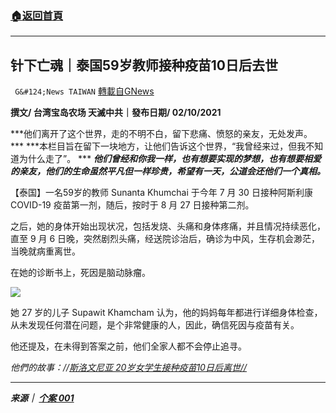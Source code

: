 ###  [:house:返回首頁](https://github.com/ourhimalayas/txt)
---


## 针下亡魂｜泰国59岁教师接种疫苗10日后去世
` G&#124;News TAIWAN` [轉載自GNews](https://gnews.org/zh-hans/1568655/)

**撰文/ 台湾宝岛农场 天滅中共｜發布日期/ 02/10/2021**

***他们离开了这个世界，走的不明不白，留下悲痛、愤怒的亲友，无处发声。 ***
***本栏目旨在留下一块地方，让他们告诉这个世界，“我曾经来过，但我不知道为什么走了”。 ***
***他们曾经和你我一样，也有想要实现的梦想，也有想要相爱的亲友，他们的生命虽然平凡但一样珍贵，希望有一天，公道会还他们一个真相。***

【泰国】一名59岁的教师 Sunanta Khumchai 于今年 7 月 30 日接种阿斯利康 COVID-19 疫苗第一剂，随后，按时于 8 月 27 日接种第二剂。

之后，她的身体开始出现状况，包括发烧、头痛和身体疼痛，并且情况持续恶化，直至 9 月 6 日晚，突然剧烈头痛，经送院诊治后，确诊为中风，生存机会渺茫，当晚就病重离世。

在她的诊断书上，死因是脑动脉瘤。

![](https://assets.gnews.org/wp-content/uploads/2021/10/Sunantha-Khumchai-513x720.jpeg)

她 27 岁的儿子 Supawit Khamcham 认为，他的妈妈每年都进行详细身体检查，从未发现任何潜在问题，是个非常健康的人，因此，确信死因与疫苗有关。

他还提及，在未得到答案之前，他们全家人都不会停止追寻。

*他們的故事：//[斯洛文尼亚 20](https://gnews.org/zh-hant/1568492/)[岁](https://gnews.org/zh-hans/1568651/)[女学生接种疫苗10日后离世//](https://gnews.org/zh-hant/1568492/)*

* * *

***来源｜ [个案 001](https://thecovidworld.com/sunanta-khumchai-59-year-old-teacher-dies-10-days-after-the-astrazeneca-covid-19-vaccine/)***
